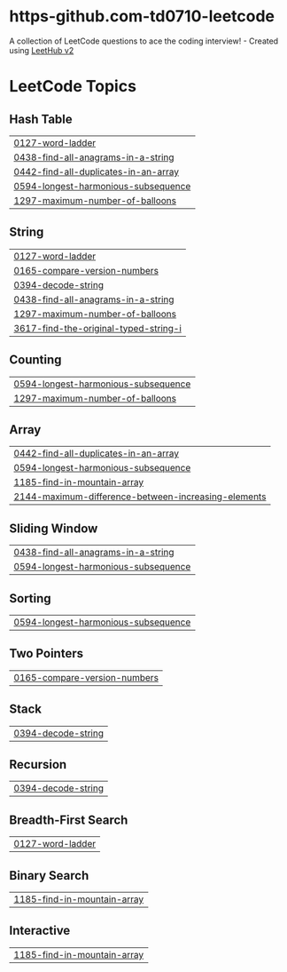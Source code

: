 # https-github.com-td0710-leetcode
A collection of LeetCode questions to ace the coding interview! - Created using [LeetHub v2](https://github.com/arunbhardwaj/LeetHub-2.0)

<!---LeetCode Topics Start-->
# LeetCode Topics
## Hash Table
|  |
| ------- |
| [0127-word-ladder](https://github.com/td0710/https-github.com-td0710-leetcode/tree/master/0127-word-ladder) |
| [0438-find-all-anagrams-in-a-string](https://github.com/td0710/https-github.com-td0710-leetcode/tree/master/0438-find-all-anagrams-in-a-string) |
| [0442-find-all-duplicates-in-an-array](https://github.com/td0710/https-github.com-td0710-leetcode/tree/master/0442-find-all-duplicates-in-an-array) |
| [0594-longest-harmonious-subsequence](https://github.com/td0710/https-github.com-td0710-leetcode/tree/master/0594-longest-harmonious-subsequence) |
| [1297-maximum-number-of-balloons](https://github.com/td0710/https-github.com-td0710-leetcode/tree/master/1297-maximum-number-of-balloons) |
## String
|  |
| ------- |
| [0127-word-ladder](https://github.com/td0710/https-github.com-td0710-leetcode/tree/master/0127-word-ladder) |
| [0165-compare-version-numbers](https://github.com/td0710/https-github.com-td0710-leetcode/tree/master/0165-compare-version-numbers) |
| [0394-decode-string](https://github.com/td0710/https-github.com-td0710-leetcode/tree/master/0394-decode-string) |
| [0438-find-all-anagrams-in-a-string](https://github.com/td0710/https-github.com-td0710-leetcode/tree/master/0438-find-all-anagrams-in-a-string) |
| [1297-maximum-number-of-balloons](https://github.com/td0710/https-github.com-td0710-leetcode/tree/master/1297-maximum-number-of-balloons) |
| [3617-find-the-original-typed-string-i](https://github.com/td0710/https-github.com-td0710-leetcode/tree/master/3617-find-the-original-typed-string-i) |
## Counting
|  |
| ------- |
| [0594-longest-harmonious-subsequence](https://github.com/td0710/https-github.com-td0710-leetcode/tree/master/0594-longest-harmonious-subsequence) |
| [1297-maximum-number-of-balloons](https://github.com/td0710/https-github.com-td0710-leetcode/tree/master/1297-maximum-number-of-balloons) |
## Array
|  |
| ------- |
| [0442-find-all-duplicates-in-an-array](https://github.com/td0710/https-github.com-td0710-leetcode/tree/master/0442-find-all-duplicates-in-an-array) |
| [0594-longest-harmonious-subsequence](https://github.com/td0710/https-github.com-td0710-leetcode/tree/master/0594-longest-harmonious-subsequence) |
| [1185-find-in-mountain-array](https://github.com/td0710/https-github.com-td0710-leetcode/tree/master/1185-find-in-mountain-array) |
| [2144-maximum-difference-between-increasing-elements](https://github.com/td0710/https-github.com-td0710-leetcode/tree/master/2144-maximum-difference-between-increasing-elements) |
## Sliding Window
|  |
| ------- |
| [0438-find-all-anagrams-in-a-string](https://github.com/td0710/https-github.com-td0710-leetcode/tree/master/0438-find-all-anagrams-in-a-string) |
| [0594-longest-harmonious-subsequence](https://github.com/td0710/https-github.com-td0710-leetcode/tree/master/0594-longest-harmonious-subsequence) |
## Sorting
|  |
| ------- |
| [0594-longest-harmonious-subsequence](https://github.com/td0710/https-github.com-td0710-leetcode/tree/master/0594-longest-harmonious-subsequence) |
## Two Pointers
|  |
| ------- |
| [0165-compare-version-numbers](https://github.com/td0710/https-github.com-td0710-leetcode/tree/master/0165-compare-version-numbers) |
## Stack
|  |
| ------- |
| [0394-decode-string](https://github.com/td0710/https-github.com-td0710-leetcode/tree/master/0394-decode-string) |
## Recursion
|  |
| ------- |
| [0394-decode-string](https://github.com/td0710/https-github.com-td0710-leetcode/tree/master/0394-decode-string) |
## Breadth-First Search
|  |
| ------- |
| [0127-word-ladder](https://github.com/td0710/https-github.com-td0710-leetcode/tree/master/0127-word-ladder) |
## Binary Search
|  |
| ------- |
| [1185-find-in-mountain-array](https://github.com/td0710/https-github.com-td0710-leetcode/tree/master/1185-find-in-mountain-array) |
## Interactive
|  |
| ------- |
| [1185-find-in-mountain-array](https://github.com/td0710/https-github.com-td0710-leetcode/tree/master/1185-find-in-mountain-array) |
<!---LeetCode Topics End-->